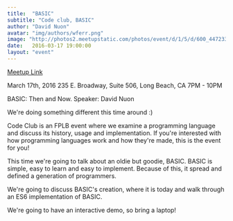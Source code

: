 ```yaml
---
title:  "BASIC"
subtitle: "Code club, BASIC"
author: "David Nuon"
avatar: "img/authors/wferr.png"
image: "http://photos2.meetupstatic.com/photos/event/d/1/5/d/600_447233597.jpeg"
date:   2016-03-17 19:00:00
layout: "event"
---
```


[Meetup Link](http://www.meetup.com/Uncoded/events/229018487/)

March 17th, 2016
235 E. Broadway, Suite 506, Long Beach, CA
7PM - 10PM

BASIC: Then and Now.
Speaker: David Nuon

We're doing something different this time around :)  

Code Club is an FPLB event where we examine a programming language and discuss its history, usage and implementation. If you're interested with how programming languages work and how they're made, this is the event for you!

This time we're going to talk about an oldie but goodie, BASIC. BASIC is simple, easy to learn and easy to implement. Because of this, it spread and defined a generation of programmers.

We're going to discuss BASIC's creation, where it is today and walk through an ES6 implementation of BASIC.

We're going to have an interactive demo, so bring a laptop!
